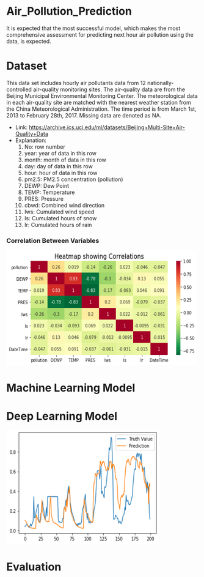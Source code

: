 # Air_Pollution_Prediction

It is expected that the most successful model, which makes the most comprehensive assessment for predicting next hour air pollution using the data, is expected.

# Dataset
This data set includes hourly air pollutants data from 12 nationally-controlled air-quality monitoring sites. The air-quality data are from the Beijing Municipal Environmental Monitoring Center. The meteorological data in each air-quality site are matched with the nearest weather station from the China Meteorological Administration. The time period is from March 1st, 2013 to February 28th, 2017. Missing data are denoted as NA.

- Link: https://archive.ics.uci.edu/ml/datasets/Beijing+Multi-Site+Air-Quality+Data
- Explanation:
    1. No: row number
    2. year: year of data in this row
    3. month: month of data in this row
    4. day: day of data in this row
    5. hour: hour of data in this row
    6. pm2.5: PM2.5 concentration (pollution)
    7. DEWP: Dew Point
    8. TEMP: Temperature
    9. PRES: Pressure
    10. cbwd: Combined wind direction
    11. Iws: Cumulated wind speed
    12. Is: Cumulated hours of snow
    13. Ir: Cumulated hours of rain

### Correlation Between Variables

<img src="corelation_between_variables.png" alt="corelation_between_variables"	width="500" height="300" /> 

# Machine Learning Model


# Deep Learning Model

<img src="deep_learning.png" alt="dl"	width="400" height="300" /> 

# Evaluation


